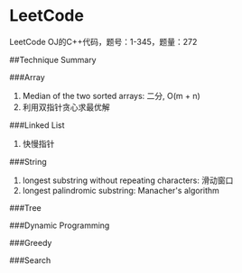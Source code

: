 # LeetCode
LeetCode OJ的C++代码，题号：1-345，题量：272

##Technique Summary

###Array
1. Median of the two sorted arrays: 二分, O(m + n)
2. 利用双指针贪心求最优解

###Linked List
1. 快慢指针

###String
1. longest substring without repeating characters: 滑动窗口
2. longest palindromic substring: Manacher's algorithm

###Tree

###Dynamic Programming

###Greedy

###Search